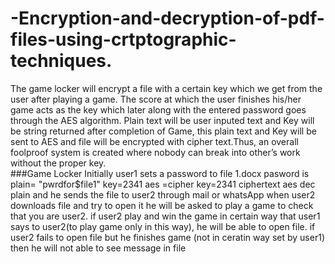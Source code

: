 # -Encryption-and-decryption-of-pdf-files-using-crtptographic-techniques.
The  game locker will encrypt a file with a certain key which we get from the user after playing a game. The score at which the user finishes his/her game acts as the key which later along with the entered password goes through the AES algorithm. Plain text will be user inputed text and Key will be string returned after completion of Game, this plain text and Key will be sent to AES and file will be encrypted with cipher text.Thus, an overall foolproof system is created where nobody can break into other’s work without the proper key.  
###Game Locker 
Initially user1 sets a password to file 1.docx pasword is  plain= "pwrdfor$file1" key=2341 aes =cipher   key=2341 ciphertext aes dec plain   and he sends the file to user2 through mail or whatsApp  when user2 downloads file and try to open it he will be asked to play a game to check that you are user2.  if user2 play and win the game in  certain way that user1 says to user2(to play game only in this way),   he will be able to open file.  if user2 fails to open file but he finishes game (not in ceratin way set by user1) then he will not able to see message in file 
